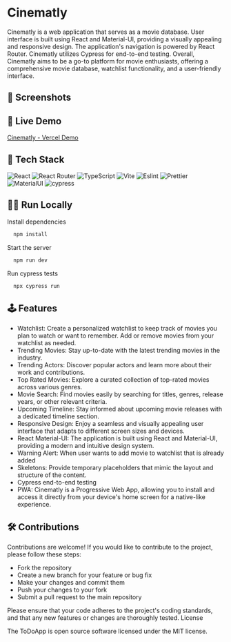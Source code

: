 
# Cinematly

Cinematly is a web application that serves as a movie database. User interface is built using React and Material-UI, providing a visually appealing and responsive design. The application's navigation is powered by React Router. Cinematly utilizes Cypress for end-to-end testing. Overall, Cinematly aims to be a go-to platform for movie enthusiasts, offering a comprehensive movie database, watchlist functionality, and a user-friendly interface.

## 📸 Screenshots


## 🚀 Live Demo
[Cinematly - Vercel Demo](https://cinematly.vercel.app/)

## 🔨 Tech Stack

![React](https://img.shields.io/badge/React-20232A?style=for-the-badge&logo=react&logoColor=61DAFB)
![React Router](https://img.shields.io/badge/React_Router-CA4245?style=for-the-badge&logo=react-router&logoColor=white)
![TypeScript](https://img.shields.io/badge/TypeScript-007ACC?style=for-the-badge&logo=typescript&logoColor=white)
![Vite](https://img.shields.io/badge/Vite-B73BFE?style=for-the-badge&logo=vite&logoColor=FFD62E)
![Eslint](https://img.shields.io/badge/eslint-3A33D1?style=for-the-badge&logo=eslint&logoColor=white)
![Prettier](https://img.shields.io/badge/prettier-1A2C34?style=for-the-badge&logo=prettier&logoColor=F7BA3E)
![MaterialUI](https://res.cloudinary.com/practicaldev/image/fetch/s--yayk2pWn--/c_limit%2Cf_auto%2Cfl_progressive%2Cq_auto%2Cw_880/https://img.shields.io/badge/Material--UI-0081CB%3Fstyle%3Dfor-the-badge%26logo%3Dmaterial-ui%26logoColor%3Dwhite)
![cypress](https://img.shields.io/badge/-cypress-%23E5E5E5?style=for-the-badge&logo=cypress&logoColor=058a5e)


## 👨‍💻 Run Locally


Install dependencies

```bash
  npm install
```

Start the server

```bash
  npm run dev
```

Run cypress tests

```bash
  npx cypress run
```



## 🕹️ Features

- Watchlist: Create a personalized watchlist to keep track of movies you plan to watch or want to remember. Add or remove movies from your watchlist as needed.
- Trending Movies: Stay up-to-date with the latest trending movies in the industry.
- Trending Actors: Discover popular actors and learn more about their work and contributions.
- Top Rated Movies: Explore a curated collection of top-rated movies across various genres.
- Movie Search: Find movies easily by searching for titles, genres, release years, or other relevant criteria.
- Upcoming Timeline: Stay informed about upcoming movie releases with a dedicated timeline section.
- Responsive Design: Enjoy a seamless and visually appealing user interface that adapts to different screen sizes and devices.
- React Material-UI: The application is built using React and Material-UI, providing a modern and intuitive design system.
- Warning Alert: When user wants to add movie to watchlist that is already added
- Skeletons: Provide temporary placeholders that mimic the layout and structure of the content. 
- Cypress end-to-end testing
- PWA: Cinematly is a Progressive Web App, allowing you to install and access it directly from your device's home screen for a native-like experience. 

## 🛠️ Contributions

Contributions are welcome! If you would like to contribute to the project, please follow these steps:

- Fork the repository
- Create a new branch for your feature or bug fix
- Make your changes and commit them
- Push your changes to your fork
- Submit a pull request to the main repository

Please ensure that your code adheres to the project's coding standards, and that any new features or changes are thoroughly tested.
License

The ToDoApp is open source software licensed under the MIT license.


